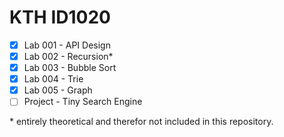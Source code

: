 # KTH ID1020

- [x] Lab 001 - API Design
- [x] Lab 002 - Recursion*
- [x] Lab 003 - Bubble Sort
- [x] Lab 004 - Trie
- [x] Lab 005 - Graph
- [ ] Project - Tiny Search Engine

\* entirely theoretical and therefor not included in this repository.
